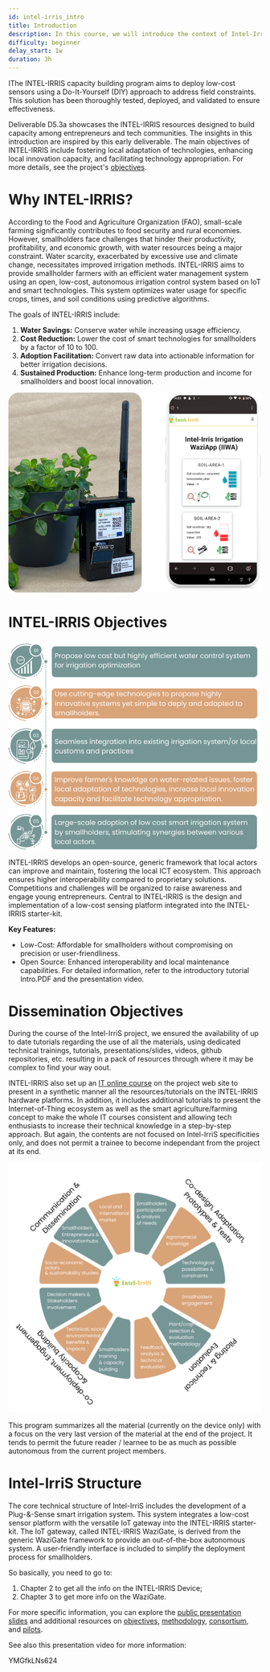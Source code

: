 ```yaml
---
id: intel-irris_intro
title: Introduction
description: In this course, we will introduce the context of Intel-IrriS and the goal of this program.
difficulty: beginner
delay_start: 1w
duration: 3h
---
```



IThe INTEL-IRRIS capacity building program aims to deploy low-cost sensors using a Do-It-Yourself (DIY) approach to address field constraints. This solution has been thoroughly tested, deployed, and validated to ensure effectiveness.

Deliverable D5.3a showcases the INTEL-IRRIS resources designed to build capacity among entrepreneurs and tech communities. The insights in this introduction are inspired by this early deliverable. The main objectives of INTEL-IRRIS include fostering local adaptation of technologies, enhancing local innovation capacity, and facilitating technology appropriation. For more details, see the project's [objectives](https://intel-irris.eu/objectives).

Why INTEL-IRRIS?
=========================
According to the Food and Agriculture Organization (FAO), small-scale farming significantly contributes to food security and rural economies. However, smallholders face challenges that hinder their productivity, profitability, and economic growth, with water resources being a major constraint. Water scarcity, exacerbated by excessive use and climate change, necessitates improved irrigation methods. INTEL-IRRIS aims to provide smallholder farmers with an efficient water management system using an open, low-cost, autonomous irrigation control system based on IoT and smart technologies. This system optimizes water usage for specific crops, times, and soil conditions using predictive algorithms.

The goals of INTEL-IRRIS include:

1. **Water Savings:** Conserve water while increasing usage efficiency.
2. **Cost Reduction:** Lower the cost of smart technologies for smallholders by a factor of 10 to 100.
3. **Adoption Facilitation:** Convert raw data into actionable information for better irrigation decisions.
4. **Sustained Production:** Enhance long-term production and income for smallholders and boost local innovation.

![Intel-Irris](img/Intel-IRRIS.png)

INTEL-IRRIS Objectives
================================================================

![INTEL-IRRIS Objectives](img/objectives.png)


INTEL-IRRIS develops an open-source, generic framework that local actors can improve and maintain, fostering the local ICT ecosystem. This approach ensures higher interoperability compared to proprietary solutions. Competitions and challenges will be organized to raise awareness and engage young entrepreneurs. Central to INTEL-IRRIS is the design and implementation of a low-cost sensing platform integrated into the INTEL-IRRIS starter-kit.

**Key Features:**

- Low-Cost: Affordable for smallholders without compromising on precision or user-friendliness.
- Open Source: Enhanced interoperability and local maintenance capabilities.
For detailed information, refer to the introductory tutorial Intro.PDF and the presentation video.





Dissemination Objectives
======================

During the course of the Intel-IrriS project, we ensured the availability of up to date tutorials regarding the use of all the materials, using dedicated technical trainings, tutorials, presentations/slides, videos, github repositories, etc. resulting in a pack of resources through where it may be complex to find your way oout. 

INTEL-IRRIS also set up an [IT online course](https://intel-irris.eu/intel-irris-it-iot-courses) on the project web site to present in a synthetic manner all the resources/tutorials on the INTEL-IRRIS hardware platforms. In addition, it includes additional tutorials to present the Internet-of-Thing ecosystem as well as the smart agriculture/farming concept to make the whole IT courses consistent and allowing tech enthusiasts to increase their technical knowledge in a step-by-step approach. But again, the contents are not focused on Intel-IrriS specificities only, and does not permit a trainee to become independant from the project at its end.

![Dissemination objective](<img/Dissemation objectives.png>)

This program summarizes all the material (currently on the device only) with a focus on the very last version of the material at the end of the project. It tends to permit the future reader / learnee to be as much as possible autonomous from the current project members.


Intel-IrriS Structure
=====================



The core technical structure of Intel-IrriS includes the development of a Plug-&-Sense smart irrigation system. This system integrates a low-cost sensor platform with the versatile IoT gateway into the INTEL-IRRIS starter-kit. The IoT gateway, called INTEL-IRRIS WaziGate, is derived from the generic WaziGate framework to provide an out-of-the-box autonomous system. A user-friendly interface is included to simplify the deployment process for smallholders.

So basically, you need to go to:

1. Chapter 2 to get all the info on the INTEL-IRRIS Device;
2. Chapter 3 to get more info on the WaziGate.

For more specific information, you can explore the [public presentation slides](github/PRIMA-Intel-IrriS/Tutorials/Intel-Irris-public-presentation-starter-kit-en.pdf) and additional resources on [objectives](https://intel-irris.eu/objectives), [methodology](https://intel-irris.eu/methodology), [consortium](https://intel-irris.eu/consortium), and [pilots](https://intel-irris.eu/pilots).



See also this presentation video for more information:

<youtube>YMGfkLNs624</youtube>

<!-- [![INTEL-IRRIS's interview video presenting the project and benefits of Edge-Computing technologies Why these choices](img/intelirris_pres_video.png)](https://www.youtube.com/watch?v=) -->




